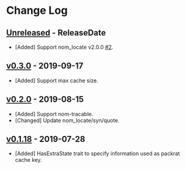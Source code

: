 # Change Log

## [Unreleased](https://github.com/dalance/nom-packrat/compare/v0.3.0...Unreleased) - ReleaseDate

* [Added] Support nom_locate v2.0.0 [#2](https://github.com/dalance/nom-packrat/pull/2).

## [v0.3.0](https://github.com/dalance/nom-packrat/compare/v0.2.0...v0.3.0) - 2019-09-17

* [Added] Support max cache size.

## [v0.2.0](https://github.com/dalance/nom-packrat/compare/v0.1.18...v0.2.0) - 2019-08-15

* [Added] Support nom-tracable.
* [Changed] Update nom_locate/syn/quote.

## [v0.1.18](https://github.com/dalance/nom-packrat/compare/v0.1.17...v0.1.18) - 2019-07-28

* [Added] HasExtraState trait to specify information used as packrat cache key.
